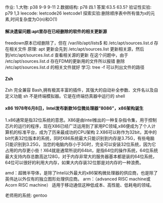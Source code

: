 作业:
1.大物:
p38  9-9   9-11
2.数据结构:
p78  四.1  答案:63.5 63.5?
验证性实验:
p79 1,3
leecode:  leetcode26   leetcode1
探索实验:删除顺序表中所有值为x的元素,时间复杂度为O(n)和O(1)



#### 解决遗留问题:apt里存在已经删除的软件的相关更新源 
freedown原本已经删除了，但在
/var/lib/apt/lists$
和
/etc/apt/sources.list.d
存在相关文件
原理:
apt 更新会先到 /etc/apt/sources.list 更新相关源，然后到/etc/apt/sources.list.d 
查看相关源的更新
在这个问题中，由于 /etc/apt/sources.list.d 存在FDM的更新用的文件所以报错
删除  /etc/apt/sources.list.d 的相关文件就好
学习:
tree -f 可以列出文件的路径


#### Zsh
Zsh 完全兼容 Bash,拥有极其丰富的插件，其强大的自动补全参数、文件名以及自定义功能
sh 不是终端模拟器。它是在终端仿真器中运行的 shell


#### x86   1978年6月8日，Intel发布新款16位微处理器“8086”，x86架构诞生
1.x86通常是指32位系统的意思。X86是由Intel推出的一种复杂指令集，用于控制芯片的运行的程序，现在X86已经广泛运用到了家用PC领域,x86便成为了个人计算机的标准平台，成为了历来最成功的CPU架构
2.X86可以称作为32bit，其中的bit代表32位版本的系统，同时X86系统最大只能识别到内存是3.75G，有些电脑只能识别到3.25G，当您的电脑内存小于3G时，完全可以安装32位系统，因为它占用的内存更小些！X64就是通常所说的64bit，是指64位的操作系统，64位系统最大支持内存总数高达128G，对于内存非常大的服务器基本都是装的64位系统，64位可以很好的利用大内存，如果大内存装32位那是对内存的一种浪费。


amd：超微半导体，是除了Intel以外最大的x86架构微处理器的供应商，也是除了英伟达以外仅有的独立图形处理供应商。
arm：（advanced RISC machine或Acorn RISC machine） 适用于移动通信这种低成本、高性能、低耗电的领域。

老师用的系统:
gentoo









